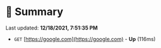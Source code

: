 # 📖 Summary
Last updated: **12/18/2021, 7:51:35 PM**

- `GET` [https://google.com](https://google.com) - **Up** (116ms)

